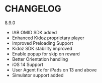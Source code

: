 CHANGELOG
=========
8.9.0
- IAB OMID SDK added
- Enhanced Kidoz proprietary player
- Improved Preloading Support
- Kidoz SDK stability improved
- Enable popup for skip on reward
- Better Orientation handling
- iOS 14 Support
- User Agent fix for iPads on 13 and above
- Simulator support added